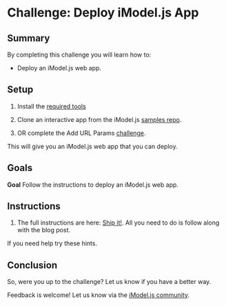 # Challenge: Deploy iModel.js App

## Summary

By completing this challenge you will learn how to:
- Deploy an iModel.js web app.

## Setup

1. Install the [required tools](https://www.imodeljs.org/getting-started/)

2. Clone an interactive app from the iModel.js [samples repo](https://github.com/imodeljs/imodeljs-samples/tree/master/interactive-app).

3. OR complete the Add URL Params [challenge](./challenge-add-url-params.md).

This will give you an iModel.js web app that you can deploy.

## Goals

**Goal** Follow the instructions to deploy an iModel.js web app.

## Instructions

1. The full instructions are here: [Ship it!](https://medium.com/imodeljs/ship-it-415cfc1c70fa). All you need to do is follow along with the blog post.

If you need help try <a onclick="toggleHint('hints-1')">these hints</a>.
<div class="hint-group" id="hints-1" style="display:none">

<a onclick="toggleHint('hint-1-1')">Hint 1</a>
<div class="hint" id="hint-1-1" style="display:none">
Seriously, did you even read the blog post?
</div>
<br>

<a onclick="toggleHint('hint-1-2')">Hint 2</a>
<div class="hint" id="hint-1-2" style="display:none">
You are on your own :)
</div>
<br>

</div>

## Conclusion

So, were you up to the challenge? Let us know if you have a better way.

Feedback is welcome! Let us know via the [iModel.js community](https://www.imodeljs.org/learning/communityresources/).

<script type="text/javascript">
    function toggleHint (hintId) {
        var hint = document.getElementById(hintId);
        if (hint.style.display === "none") {
        hint.style.display = "block";
        } else {
        hint.style.display = "none";
        }
    }
</script>
